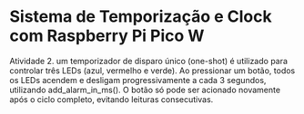 # Sistema de Temporização e Clock com Raspberry Pi Pico W
Atividade 2. um temporizador de disparo único (one-shot) é utilizado para controlar três LEDs (azul, vermelho e verde). Ao pressionar um botão, todos os LEDs acendem e desligam progressivamente a cada 3 segundos, utilizando add_alarm_in_ms(). O botão só pode ser acionado novamente após o ciclo completo, evitando leituras consecutivas.
